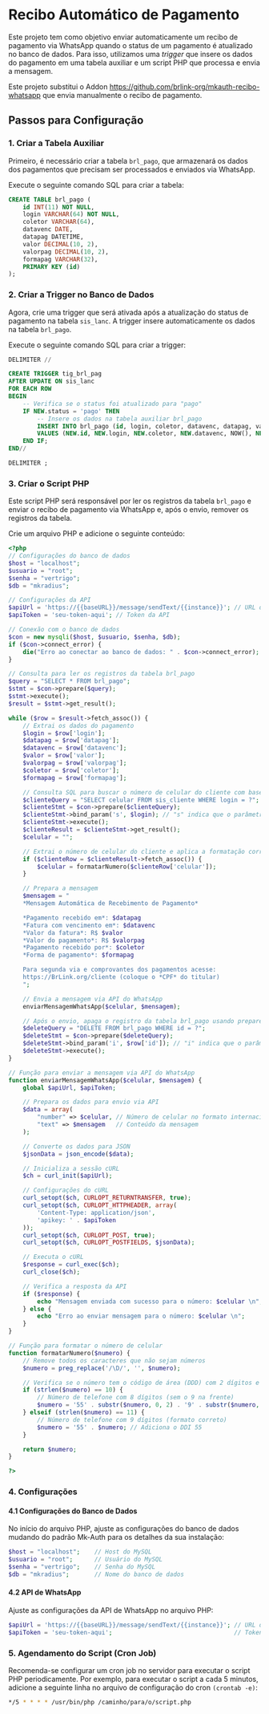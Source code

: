 # Recibo Automático de Pagamento

Este projeto tem como objetivo enviar automaticamente um recibo de pagamento via WhatsApp quando o status de um pagamento é atualizado no banco de dados. Para isso, utilizamos uma *trigger* que insere os dados do pagamento em uma tabela auxiliar e um script PHP que processa e envia a mensagem.

Este projeto substitui o Addon https://github.com/brlink-org/mkauth-recibo-whatsapp que envia manualmente o recibo de pagamento.

## Passos para Configuração

### 1. Criar a Tabela Auxiliar

Primeiro, é necessário criar a tabela `brl_pago`, que armazenará os dados dos pagamentos que precisam ser processados e enviados via WhatsApp.

Execute o seguinte comando SQL para criar a tabela:

```sql
CREATE TABLE brl_pago (
    id INT(11) NOT NULL,
    login VARCHAR(64) NOT NULL,
    coletor VARCHAR(64),
    datavenc DATE,
    datapag DATETIME,
    valor DECIMAL(10, 2),
    valorpag DECIMAL(10, 2),
    formapag VARCHAR(32),
    PRIMARY KEY (id)
);
```

### 2. Criar a Trigger no Banco de Dados
Agora, crie uma trigger que será ativada após a atualização do status de pagamento na tabela `sis_lanc`. A trigger insere automaticamente os dados na tabela `brl_pago`.

Execute o seguinte comando SQL para criar a trigger:

```sql
DELIMITER //

CREATE TRIGGER tig_brl_pag
AFTER UPDATE ON sis_lanc
FOR EACH ROW
BEGIN
    -- Verifica se o status foi atualizado para "pago"
    IF NEW.status = 'pago' THEN
        -- Insere os dados na tabela auxiliar brl_pago
        INSERT INTO brl_pago (id, login, coletor, datavenc, datapag, valor, valorpag, formapag)
        VALUES (NEW.id, NEW.login, NEW.coletor, NEW.datavenc, NOW(), NEW.valor, NEW.valorpag, NEW.formapag);
    END IF;
END//

DELIMITER ;
```

### 3. Criar o Script PHP
Este script PHP será responsável por ler os registros da tabela `brl_pago` e enviar o recibo de pagamento via WhatsApp e, após o envio, remover os registros da tabela.

Crie um arquivo PHP e adicione o seguinte conteúdo:

```php
<?php
// Configurações do banco de dados
$host = "localhost";
$usuario = "root";
$senha = "vertrigo";
$db = "mkradius";

// Configurações da API
$apiUrl = 'https://{{baseURL}}/message/sendText/{{instance}}'; // URL da API
$apiToken = 'seu-token-aqui'; // Token da API

// Conexão com o banco de dados
$con = new mysqli($host, $usuario, $senha, $db);
if ($con->connect_error) {
    die("Erro ao conectar ao banco de dados: " . $con->connect_error);
}

// Consulta para ler os registros da tabela brl_pago
$query = "SELECT * FROM brl_pago";
$stmt = $con->prepare($query);
$stmt->execute();
$result = $stmt->get_result();

while ($row = $result->fetch_assoc()) {
    // Extrai os dados do pagamento
    $login = $row['login'];
    $datapag = $row['datapag'];
    $datavenc = $row['datavenc'];
    $valor = $row['valor'];
    $valorpag = $row['valorpag'];
    $coletor = $row['coletor'];
    $formapag = $row['formapag'];

    // Consulta SQL para buscar o número de celular do cliente com base no login usando prepared statements
    $clienteQuery = "SELECT celular FROM sis_cliente WHERE login = ?";
    $clienteStmt = $con->prepare($clienteQuery);
    $clienteStmt->bind_param('s', $login); // "s" indica que o parâmetro é uma string
    $clienteStmt->execute();
    $clienteResult = $clienteStmt->get_result();
    $celular = "";

    // Extrai o número de celular do cliente e aplica a formatação correta
    if ($clienteRow = $clienteResult->fetch_assoc()) {
        $celular = formatarNumero($clienteRow['celular']);
    }

    // Prepara a mensagem
    $mensagem = "
    *Mensagem Automática de Recebimento de Pagamento*

    *Pagamento recebido em*: $datapag
    *Fatura com vencimento em*: $datavenc
    *Valor da fatura*: R$ $valor
    *Valor do pagamento*: R$ $valorpag
    *Pagamento recebido por*: $coletor
    *Forma de pagamento*: $formapag

    Para segunda via e comprovantes dos pagamentos acesse:
    https://BrLink.org/cliente (coloque o *CPF* do titular)
    ";

    // Envia a mensagem via API do WhatsApp
    enviarMensagemWhatsApp($celular, $mensagem);

    // Após o envio, apaga o registro da tabela brl_pago usando prepared statement
    $deleteQuery = "DELETE FROM brl_pago WHERE id = ?";
    $deleteStmt = $con->prepare($deleteQuery);
    $deleteStmt->bind_param('i', $row['id']); // "i" indica que o parâmetro é um inteiro
    $deleteStmt->execute();
}

// Função para enviar a mensagem via API do WhatsApp
function enviarMensagemWhatsApp($celular, $mensagem) {
    global $apiUrl, $apiToken;

    // Prepara os dados para envio via API
    $data = array(
        "number" => $celular, // Número de celular no formato internacional
        "text" => $mensagem   // Conteúdo da mensagem
    );

    // Converte os dados para JSON
    $jsonData = json_encode($data);

    // Inicializa a sessão cURL
    $ch = curl_init($apiUrl);

    // Configurações do cURL
    curl_setopt($ch, CURLOPT_RETURNTRANSFER, true);
    curl_setopt($ch, CURLOPT_HTTPHEADER, array(
        'Content-Type: application/json',
        'apikey: ' . $apiToken
    ));
    curl_setopt($ch, CURLOPT_POST, true);
    curl_setopt($ch, CURLOPT_POSTFIELDS, $jsonData);

    // Executa o cURL
    $response = curl_exec($ch);
    curl_close($ch);

    // Verifica a resposta da API
    if ($response) {
        echo "Mensagem enviada com sucesso para o número: $celular \n";
    } else {
        echo "Erro ao enviar mensagem para o número: $celular \n";
    }
}

// Função para formatar o número de celular
function formatarNumero($numero) {
    // Remove todos os caracteres que não sejam números
    $numero = preg_replace('/\D/', '', $numero);

    // Verifica se o número tem o código de área (DDD) com 2 dígitos e o número com 8 ou 9 dígitos
    if (strlen($numero) == 10) {
        // Número de telefone com 8 dígitos (sem o 9 na frente)
        $numero = '55' . substr($numero, 0, 2) . '9' . substr($numero, 2); // Adiciona o DDI 55 e insere o 9 antes do número
    } elseif (strlen($numero) == 11) {
        // Número de telefone com 9 dígitos (formato correto)
        $numero = '55' . $numero; // Adiciona o DDI 55
    }

    return $numero;
}

?>
```

### 4. Configurações

#### 4.1 Configurações do Banco de Dados
No início do arquivo PHP, ajuste as configurações do banco de dados mudando do padrão Mk-Auth para os detalhes da sua instalação:

```php
$host = "localhost";    // Host do MySQL
$usuario = "root";      // Usuário do MySQL
$senha = "vertrigo";    // Senha do MySQL
$db = "mkradius";       // Nome do banco de dados
```

#### 4.2 API de WhatsApp
Ajuste as configurações da API de WhatsApp no arquivo PHP:

```php
$apiUrl = 'https://{{baseURL}}/message/sendText/{{instance}}'; // URL da API de WhatsApp
$apiToken = 'seu-token-aqui';                                  // Token da API
```

### 5. Agendamento do Script (Cron Job)
Recomenda-se configurar um cron job no servidor para executar o script PHP periodicamente. Por exemplo, para executar o script a cada 5 minutos, adicione a seguinte linha no arquivo de configuração do cron `(crontab -e)`:

```bash
*/5 * * * * /usr/bin/php /caminho/para/o/script.php
```
